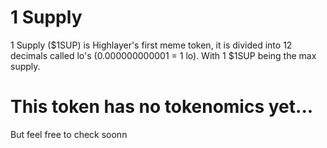 # 1 Supply

1 Supply ($1SUP) is Highlayer's first meme token, it is divided into 12 decimals called lo's (0.000000000001 = 1 lo).
With 1 $1SUP being the max supply.

# This token has no tokenomics yet...

But feel free to check soonn

